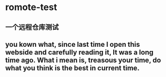 # romote-test
一个远程仓库测试
---
you kown what, since last time I open this webside and carefully reading it, It was a long time ago. What i mean is, treasous your time, do what you think is the best in current time. 
---
